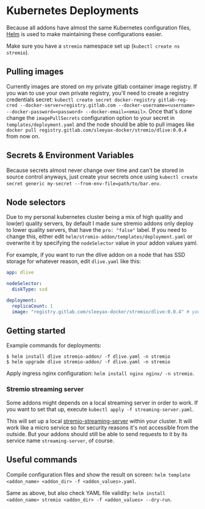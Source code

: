 # Kubernetes Deployments
Because all addons have almost the same Kubernetes configuration files, [Helm](https://helm.sh) is used to make maintaining these configurations easier.

Make sure you have a `stremio` namespace set up (`kubectl create ns stremio`).

## Pulling images
Currently images are stored on my private gitlab container image registry. If you wan to use your own private registry, you'll need to create a registry credentials secret: `kubectl create secret docker-registry gitlab-reg-cred --docker-server=registry.gitlab.com --docker-username=<username> --docker-password=<password> --docker-email=<email>`. Once that's done change the `imagePullSecrets` configuration option to your secret in `templates/deployment.yaml` and the node should be able to pull images like `docker pull registry.gitlab.com/sleeyax-docker/stremio/dlive:0.0.4` from now on.

## Secrets & Environment Variables
Because secrets almost never change over time and can't be stored in source control anyways, just create your secrets once using `kubectl create secret generic my-secret --from-env-file=path/to/bar.env`.

## Node selectors
Due to my personal kubernetes cluster being a mix of high quality and low(er) quality servers, by default I made sure stremio addons only deploy to lower quality servers, that have the `pro: "false"` label. If you need to change this, either edit `helm/stremio-addon/templates/deployment.yaml` or overwrite it by specifying the `nodeSelector` value in your addon values yaml. 

For example, if you want to run the dlive addon on a node that has SSD storage for whatever reason, edit `dlive.yaml` like this:
```yaml
app: dlive

nodeSelector:
  diskType: ssd

deployment:
  replicaCount: 1
  image: "registry.gitlab.com/sleeyax-docker/stremio/dlive:0.0.4" # you probably want to change this too
```

## Getting started

Example commands for deployments:
```
$ helm install dlive stremio-addon/ -f dlive.yaml -n stremio
$ helm upgrade dlive stremio-addon/ -f dlive.yaml -n stremio
```

Apply ingress nginx configuration: `helm install nginx nginx/ -n stremio`.

### Stremio streaming server
Some addons might depends on a local streaming server in order to work. If you want to set that up, execute `kubectl apply -f streaming-server.yaml`.

This will set up a local [stremio-streaming-server](https://hub.docker.com/r/sleeyax/stremio-streaming-server) within your cluster. It will work like a micro service so for security reasons it's not accessible from the outside. But your addons should still be able to send requests to it by its service name `streaming-server`, of course. 

## Useful commands
Compile configuration files and show the result on screen: `helm template <addon_name> <addon_dir> -f <addon_values>.yaml`.

Same as above, but also check YAML file validity: `helm install <addon_name> stremio <addon_dir> -f <addon_values> --dry-run`.
